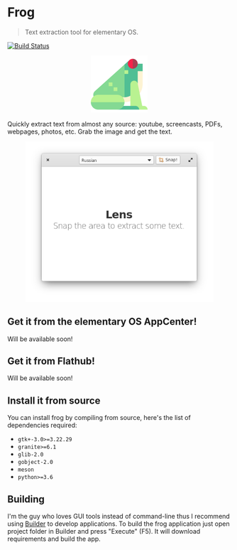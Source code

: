 # Frog

> Text extraction tool for elementary OS.

[![Build Status](https://github.com/tenderowl/frog/workflows/CI/badge.svg)](https://github.com/tenderowl/frog/action)

<div align="center">
<figure>
<img alt="frog" src="data/icons/com.github.tenderowl.frog.svg" width="128" />
</figure>
</div>

Quickly extract text from almost any source: youtube, screencasts, PDFs, webpages, photos, etc.
Grab the image and get the text.

<div align="center">
<figure>
<img alt="frog" src="data/screenshots/frog-screenshot.png" />
</figure>
</div>

## Get it from the elementary OS AppCenter!

Will be available soon!

## Get it from Flathub!

Will be available soon!

## Install it from source
You can install frog by compiling from source, here's the list of dependencies required:
 - `gtk+-3.0>=3.22.29`
 - `granite>=6.1`
 - `glib-2.0`
 - `gobject-2.0`
 - `meson`
 - `python>=3.6`

## Building

I'm the guy who loves GUI tools instead of command-line thus I recommend using [Builder](https://wiki.gnome.org/Apps/Builder) to develop applications.
To build the frog application just open project folder in Builder and press "Execute" (F5). It will download requirements and build the app.

